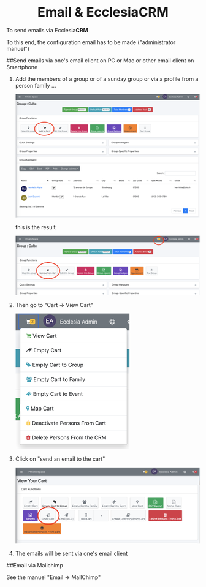 # <center><big>Email & Ecclesia**CRM** </big></center>

To send emails via Ecclesia**CRM**

To this end, the configuration email has to be made ("administrator manuel")

##Send emails via one's email client on PC or Mac or other email client on Smartphone

1. Add the members of a group or of a sunday group or via a profile from a person family ...

    ![Screenshot](../../img/tools/addGroupToCart1.png)

    this is the result

    ![Screenshot](../../img/tools/addGroupToCart2.png)

2. Then go to "Cart → View Cart"

    ![Screenshot](../../img/tools/addGroupToCart3.png)

3. Click on "send an email to the cart"

    ![Screenshot](../../img/tools/addGroupToCart4.png)

4. The emails will be sent via one's email client


##Email via Mailchimp

See the manuel "Email → MailChimp"

